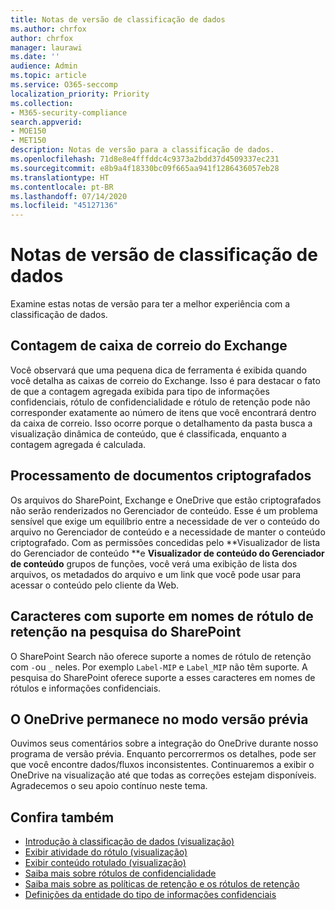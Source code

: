 ```yaml
---
title: Notas de versão de classificação de dados
ms.author: chrfox
author: chrfox
manager: laurawi
ms.date: ''
audience: Admin
ms.topic: article
ms.service: O365-seccomp
localization_priority: Priority
ms.collection:
- M365-security-compliance
search.appverid:
- MOE150
- MET150
description: Notas de versão para a classificação de dados.
ms.openlocfilehash: 71d8e8e4fffddc4c9373a2bdd37d4509337ec231
ms.sourcegitcommit: e8b9a4f18330bc09f665aa941f1286436057eb28
ms.translationtype: HT
ms.contentlocale: pt-BR
ms.lasthandoff: 07/14/2020
ms.locfileid: "45127136"
---
```

# <a name="data-classification-release-notes"></a>Notas de versão de classificação de dados

Examine estas notas de versão para ter a melhor experiência com a classificação de dados.

## <a name="exchange-mailbox-count"></a>Contagem de caixa de correio do Exchange

Você observará que uma pequena dica de ferramenta é exibida quando você detalha as caixas de correio do Exchange. Isso é para destacar o fato de que a contagem agregada exibida para tipo de informações confidenciais, rótulo de confidencialidade e rótulo de retenção pode não corresponder exatamente ao número de itens que você encontrará dentro da caixa de correio. Isso ocorre porque o detalhamento da pasta busca a visualização dinâmica de conteúdo, que é classificada, enquanto a contagem agregada é calculada.


## <a name="rendering-of-encrypted-documents"></a>Processamento de documentos criptografados

Os arquivos do SharePoint, Exchange e OneDrive que estão criptografados não serão renderizados no Gerenciador de conteúdo. Esse é um problema sensível que exige um equilíbrio entre a necessidade de ver o conteúdo do arquivo no Gerenciador de conteúdo e a necessidade de manter o conteúdo criptografado. Com as permissões concedidas pelo **Visualizador de lista do Gerenciador de conteúdo **e **Visualizador de conteúdo do Gerenciador de conteúdo** grupos de funções, você verá uma exibição de lista dos arquivos, os metadados do arquivo e um link que você pode usar para acessar o conteúdo pelo cliente da Web.

## <a name="supported-characters-in-retention-label-names-in-sharepoint-search"></a>Caracteres com suporte em nomes de rótulo de retenção na pesquisa do SharePoint

O SharePoint Search não oferece suporte a nomes de rótulo de retenção com `-`ou `_` neles. Por exemplo `Label-MIP` e `Label_MIP` não têm suporte. A pesquisa do SharePoint oferece suporte a esses caracteres em nomes de rótulos e informações confidenciais.

## <a name="onedrive-remains-in-preview"></a>O OneDrive permanece no modo versão prévia

Ouvimos seus comentários sobre a integração do OneDrive durante nosso programa de versão prévia. Enquanto percorrermos os detalhes, pode ser que você encontre dados/fluxos inconsistentes. Continuaremos a exibir o OneDrive na visualização até que todas as correções estejam disponíveis. Agradecemos o seu apoio contínuo neste tema.


## <a name="see-also"></a>Confira também

- [Introdução à classificação de dados (visualização)](data-classification-overview.md)
- [Exibir atividade do rótulo (visualização)](data-classification-activity-explorer.md)
- [Exibir conteúdo rotulado (visualização)](data-classification-content-explorer.md)
- [Saiba mais sobre rótulos de confidencialidade](sensitivity-labels.md)
- [Saiba mais sobre as políticas de retenção e os rótulos de retenção](retention.md)
- [Definições da entidade do tipo de informações confidenciais](sensitive-information-type-entity-definitions.md)